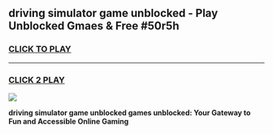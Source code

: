 
## driving simulator game unblocked - Play Unblocked Gmaes & Free #50r5h
<h3>
<a href="https://premium.freeplayer.one?title=driving_simulator_game_unblocked&ref=01M">CLICK TO PLAY</a></h3>
<hr>

<h3>
<a href="https://premium.freeplayer.one?title=driving_simulator_game_unblocked&ref=01M">CLICK 2 PLAY</a>
  
</h3>

<a href="https://premium.freeplayer.one?title=driving_simulator_game_unblocked&ref=01M"><img src="https://clearcache.store/games.png"></a>


**driving simulator game unblocked games unblocked: Your Gateway to Fun and Accessible Online Gaming**
